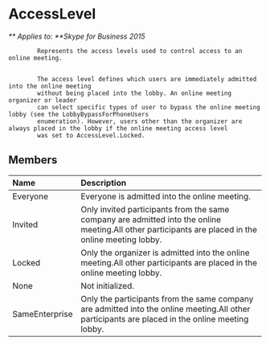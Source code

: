 
# AccessLevel


_** Applies to: **Skype for Business 2015_

            Represents the access levels used to control access to an online meeting.
            

            The access level defines which users are immediately admitted into the online meeting
            without being placed into the lobby. An online meeting organizer or leader
            can select specific types of user to bypass the online meeting lobby (see the LobbyBypassForPhoneUsers 
            enumeration). However, users other than the organizer are always placed in the lobby if the online meeting access level
            was set to AccessLevel.Locked.
            
## Members



|**Name**|**Description**|
|:-----|:-----|
|Everyone|Everyone is admitted into the online meeting.|
|Invited|Only invited participants from the same company are admitted into the online meeting.All other participants are placed in the online meeting lobby.|
|Locked|Only the organizer is admitted into the online meeting.All other participants are placed in the online meeting lobby.|
|None|Not initialized.|
|SameEnterprise|Only the participants from the same company are admitted into the online meeting.All other participants are placed in the online meeting lobby.|
